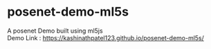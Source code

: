 # posenet-demo-ml5s
A posenet Demo built using ml5js          
Demo Link : https://kashinathpatel123.github.io/posenet-demo-ml5s/
